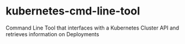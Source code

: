 # kubernetes-cmd-line-tool
Command Line Tool that interfaces with a Kubernetes Cluster API and retrieves information on Deployments
